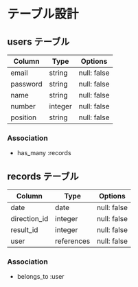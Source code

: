 # テーブル設計

## users テーブル

| Column   | Type    | Options     |
| -------- | ------- | ----------- |
| email    | string  | null: false |
| password | string  | null: false |
| name     | string  | null: false |
| number   | integer | null: false |
| position | string  | null: false |

### Association

- has_many :records

## records テーブル

| Column       | Type       | Options     |
| ------------ | ---------- | ----------- |
| date         | date       | null: false |
| direction_id | integer    | null: false |
| result_id    | integer    | null: false |
| user         | references | null: false |

### Association

- belongs_to :user
